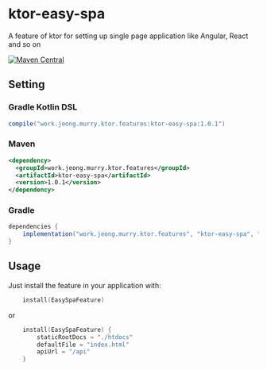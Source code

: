 # ktor-easy-spa
A feature of ktor for setting up single page application like Angular, React and so on

[![Maven Central](https://img.shields.io/maven-central/v/work.jeong.murry.ktor.features/ktor-easy-spa.svg?label=Maven%20Central)](https://search.maven.org/search?q=g:%22work.jeong.murry.ktor.features%22%20AND%20a:%22ktor-easy-spa%22)

## Setting
### Gradle Kotlin DSL
```groovy
compile("work.jeong.murry.ktor.features:ktor-easy-spa:1.0.1")
```

### Maven
```xml
<dependency>
  <groupId>work.jeong.murry.ktor.features</groupId>
  <artifactId>ktor-easy-spa</artifactId>
  <version>1.0.1</version>
</dependency>
```

### Gradle
```groovy
dependencies {
    implementation("work.jeong.murry.ktor.features", "ktor-easy-spa", "1.0.1")
}
```

## Usage
Just install the feature in your application with:
```kotlin
    install(EasySpaFeature)
```
or
```kotlin
    install(EasySpaFeature) {
        staticRootDocs = "./htdocs"
        defaultFile = "index.html"
        apiUrl = "/api"
    }
```
